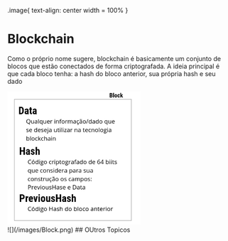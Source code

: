 .image{
    text-align: center
    width = 100%
}

# Blockchain
Como o próprio nome sugere, blockchain é basicamente um conjunto de blocos que estão conectados de forma criptografada. A ideia principal é que cada bloco tenha: a hash do bloco anterior, sua própria hash e seu dado

<div class="image">
    <img src="/images/Block.png" width="300px">
</div>
![](/images/Block.png)
## OUtros Topicos
